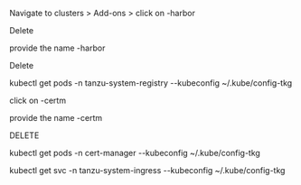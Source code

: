 

Navigate to clusters > Add-ons > click on  -harbor 

Delete 

provide the name -harbor

Delete

kubectl get pods -n tanzu-system-registry --kubeconfig ~/.kube/config-tkg


click on -certm 

provide the name -certm

DELETE

kubectl get pods -n cert-manager --kubeconfig ~/.kube/config-tkg

kubectl get svc -n tanzu-system-ingress --kubeconfig ~/.kube/config-tkg


